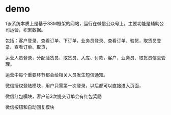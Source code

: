 # demo
1该系统本质上是基于SSM框架的网站，运行在微信公众号上。主要功能是辅助公司运营，积累数据。

包括：客户登录、查看订单、下订单，业务员登录、查看订单、验货，取货员登录、查看订单、取货，

运营人员登录，分配验货员、取货员、入库、付款，客户、业务员、取货员信息管理。

运营中每个重要环节都会给相关人员发生短信通知。

微信授权登陆模块，用户只需第一次登录，以后都可以直接进入页面，

微信红包模块，客户前3次提交订单会有红包奖励

微信按钮和自动回复模块
